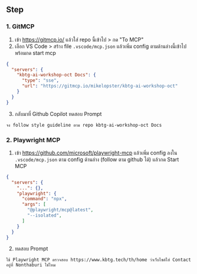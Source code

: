 
## Step

### 1. GitMCP
1. เข้า https://gitmcp.io/ แล้วใส่ repo นี้เข้าไป > กด "To MCP"
2. เลือก VS Code > สร้าง file `.vscode/mcp.json` แล้วเพิ่ม config ตามด้านล่างนี้เข้าไป พร้อมกด start mcp
```json
{
  "servers": {
    "kbtg-ai-workshop-oct Docs": {
      "type": "sse",
      "url": "https://gitmcp.io/mikelopster/kbtg-ai-workshop-oct"
    }
  }
}
```
3. กลับมาที่ Github Copilot ทดสอบ Prompt 

```
จง follow style guideline ตาม repo kbtg-ai-workshop-oct Docs
```

### 2. Playwright MCP

1. เข้า https://github.com/microsoft/playwright-mcp แล้วเพิ่ม config ลงใน `.vscode/mcp.json` ตาม config ด้านล่าง (follow ตาม github ได้) แล้วกด Start MCP

```json
{
  "servers": {
    "...": {},
    "playwright": {
      "command": "npx",
      "args": [
        "@playwright/mcp@latest",
        "--isolated",
      ]
    }
  }
}
```

2. ทดสอบ Prompt

```
ใช้ Playwright MCP ตรวจสอบ https://www.kbtg.tech/th/home ว่าเว็บไซต์ใส่ Contact อยู่ที่ Nonthaburi ใช่ไหม
```